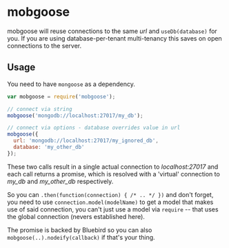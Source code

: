 # mobgoose

mobgoose will reuse connections to the same *url* and `useDb(database)` for you.
If you are using database-per-tenant multi-tenancy this saves on open connections to the server.

## Usage

You need to have `mongoose` as a dependency.

```javascript
var mobgoose = require('mobgoose');

// connect via string
mobgoose('mongodb://localhost:27017/my_db');

// connect via options - database overrides value in url
mobgoose({
  url: 'mongodb://localhost:27017/my_ignored_db',
  database: 'my_other_db'
});
```

These two calls result in a single actual connection to *localhost:27017* and each call returns a promise, which is resolved with a 'virtual' connection to *my_db* and *my_other_db* respectively.

So you can `.then(function(connection) { /* .. */ })` and don't forget, you need to use `connection.model(modelName)` to get a model that makes use of said connection, you can't just use a model via `require` -- that uses the global connection (nevers established here).

The promise is backed by Bluebird so you can also `mobgoose(..).nodeify(callback)` if that's your thing.
